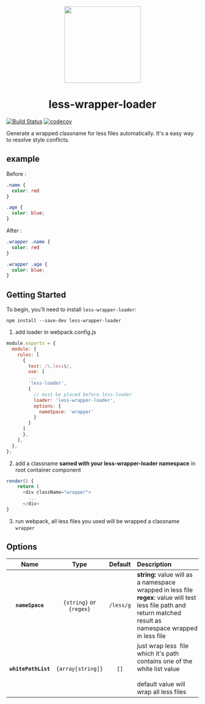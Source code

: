 <div align="center">
  <a href="https://github.com/webpack/webpack">
    <img width="200" height="200"
      src="https://webpack.js.org/assets/icon-square-big.svg">
  </a>
  <h1>less-wrapper-loader</h1>
</div>

[![Build Status](https://travis-ci.com/clownvary/wrap-less-loader.svg?branch=master)](https://travis-ci.com/clownvary/wrap-less-loader)
[![codecov](https://codecov.io/gh/clownvary/less-wrapper-loader/branch/master/graph/badge.svg)](https://codecov.io/gh/clownvary/less-wrapper-loader)

Generate a wrapped classname for less files automatically. It's a easy way to resolve style conflicts.

## example

Before :
```css
.name {
  color: red
}

.age {
  color: blue;
}
```

After :
```css
.wrapper .name {
  color: red
}

.wrapper .age {
  color: blue;
}
```

## Getting Started

To begin, you'll need to install `less-wrapper-loader`:

```console
npm install --save-dev less-wrapper-loader
```

1. add loader in webpack.config.js

```javascript
module.exports = {
  module: {
    rules: [
      {
        test: /\.less$/,
        use: [
        ...
        'less-loader',
        {
          // must be placed before less-loader
          loader: 'less-wrapper-loader',
          options: {
            nameSpace: 'wrapper'
          }
        }
      ]
      },
    ],
  },
};
```

2. add a classname **samed with your less-wrapper-loader namespace** in root container component

```javascript
render() {
    return (
      <div className="wrapper">
        ...
      </div>
}
```

3. run webpack, all less files you used will be wrapped a classname `wrapper` 

## Options

| Name                | Type                    | Default   | Description                                                                                                                                                          |
|:-------------------:|:-----------------------:|:---------:|:-------------------------------------------------------------------------------------------------------------------------------------------------------------------- |
| **`nameSpace`**     | `{string}` or `{regex}` | `/less/g` | **string:** value will as a namespace wrapped in less file<br/>**regex**: value will test less file path and return matched result as namespace wrapped in less file |
| **`whitePathList`** | `{array[string]}`       | `[]`      | just wrap less  file which it's path contains one of the white list value<br/> <br/>default value will wrap all less files                                                 |



